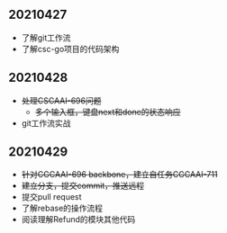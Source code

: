 

## 20210427

- 了解git工作流
- 了解csc-go项目的代码架构

## 20210428

- ~~处理CSCAAI-696问题~~
    - ~~多个输入框，键盘next和done的状态响应~~
- git工作流实战

## 20210429
- ~~针对CGCAAI-696 backbone，建立自任务CGCAAI-711~~
- ~~建立分支，提交commit，推送远程~~
- 提交pull request
- 了解rebase的操作流程
- 阅读理解Refund的模块其他代码